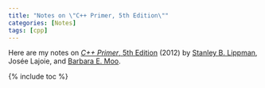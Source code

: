 ```yaml
---
title: "Notes on \"C++ Primer, 5th Edition\""
categories: [Notes]
tags: [cpp]
---
```


Here are my notes on [*C++ Primer*, 5th Edition](https://www.amazon.com/dp/0321714113) (2012) by [Stanley B. Lippman](https://en.wikipedia.org/wiki/Stanley_B._Lippman), Josée Lajoie, and [Barbara E. Moo](https://en.wikipedia.org/wiki/Barbara_E._Moo).

{% include toc %}